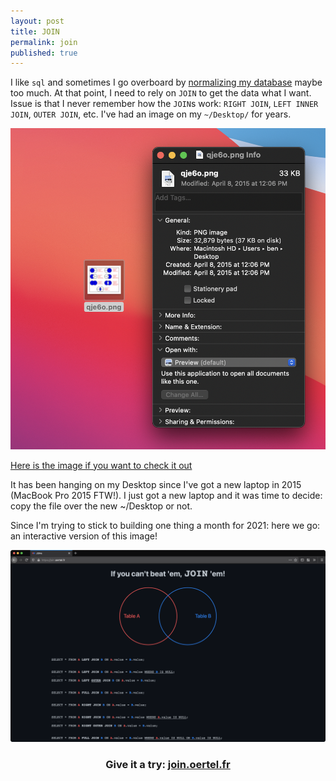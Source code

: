 ```yaml
---
layout: post
title: JOIN
permalink: join
published: true
---
```


I like `sql` and sometimes I go overboard by [normalizing my database](https://en.wikipedia.org/wiki/Database_normalization) maybe too much. At that point, I need to rely on `JOIN` to get the data what I want. Issue is that I never remember how the `JOIN`s work: `RIGHT JOIN`, `LEFT INNER JOIN`, `OUTER JOIN`, etc. I've had an image on my `~/Desktop/` for years.

![Created: April 2015](/media/join/desktop.png)

<a href="/media/join/qje6o.png" target="_blank">Here is the image if you want to check it out</a>

It has been hanging on my Desktop since I've got a new laptop in 2015 (MacBook Pro 2015 FTW!). I just got a new laptop and it was time to decide: copy the file over the new ~/Desktop or not.

Since I'm trying to stick to building one thing a month for 2021: here we go: an interactive version of this image!

![Give it a try](/media/join/webapp.png)


<h3 style="text-align: center;">Give it a try: <a href="https://join.oertel.fr">join.oertel.fr</a></h3>